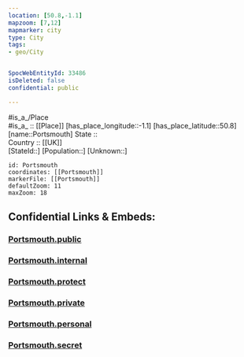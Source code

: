 ```yaml
---
location: [50.8,-1.1] 
mapzoom: [7,12] 
mapmarker: city 
type: City
tags:
- geo/City


SpocWebEntityId: 33486
isDeleted: false
confidential: public

---
```

#is_a_/Place  
#is_a_ :: [[Place]] 
[has_place_longitude::-1.1] 
[has_place_latitude::50.8] 
[name::Portsmouth] 
State ::  
Country :: [[UK]]  
[StateId::] 
[Population::] 
[Unknown::] 


```leaflet
id: Portsmouth
coordinates: [[Portsmouth]] 
markerFile: [[Portsmouth]] 
defaultZoom: 11 
maxZoom: 18
```


## Confidential Links & Embeds: 

### [Portsmouth.public](/_public/\Earth\Continent\Europe\Europe~North\UK\England\Regions~England\South_East_England\Portsmouth,County\cities~PortsmouthPortsmouth.public.md) 

### [Portsmouth.internal](/_internal/\Earth\Continent\Europe\Europe~North\UK\England\Regions~England\South_East_England\Portsmouth,County\cities~PortsmouthPortsmouth.internal.md) 

### [Portsmouth.protect](/_protect/\Earth\Continent\Europe\Europe~North\UK\England\Regions~England\South_East_England\Portsmouth,County\cities~PortsmouthPortsmouth.protect.md) 

### [Portsmouth.private](/_private/\Earth\Continent\Europe\Europe~North\UK\England\Regions~England\South_East_England\Portsmouth,County\cities~PortsmouthPortsmouth.private.md) 

### [Portsmouth.personal](/_personal/\Earth\Continent\Europe\Europe~North\UK\England\Regions~England\South_East_England\Portsmouth,County\cities~PortsmouthPortsmouth.personal.md) 

### [Portsmouth.secret](/_secret/\Earth\Continent\Europe\Europe~North\UK\England\Regions~England\South_East_England\Portsmouth,County\cities~PortsmouthPortsmouth.secret.md)

